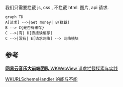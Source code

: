 我们只需要拦截 js, css , 不拦截 html. 图片, api 请求.





``` mermaid
graph TD
A[请求] -->|Get money| B(拦截)
B --> C{是否有缓存}
C -->|有| D[直接读缓存] 
C -->|没有| E[请求网络] --> 网络模块
```





## 参考

[**网易云音乐大前端团队** WKWebView 请求拦截探索与实践](https://juejin.cn/post/6922625242796032007 )

[WKURLSchemeHandler 的能与不能](https://www.jianshu.com/p/6bae04c91297)
